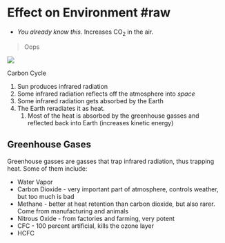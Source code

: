 # Effect on Environment #raw
- *You already know this.* Increases CO<sub>2</sub> in the air.

> Oops

<img src="https://mint-garden.netlify.app/assets/Carbon-Cycle.png" style="max-width:100%;height:auto">

Carbon Cycle
1. Sun produces infrared radiation
2. Some infrared radiation reflects off the atmosphere into *space*
3. Some infrared radiation gets absorbed by the Earth
4. The Earth reradiates it as heat.
	1. Most of the heat is absorbed by the greenhouse gasses and reflected back into Earth (increases kinetic energy)
## Greenhouse Gases
Greenhouse gasses are gasses that trap infrared radiation, thus trapping heat. Some of them include:
- Water Vapor
- Carbon Dioxide - very important part of atmosphere, controls weather, but too much is bad
- Methane - better at heat retention than carbon dioxide, but also rarer. Come from manufacturing and animals
- Nitrous Oxide - from factories and farming, very potent
- CFC - 100 percent artificial, kills the ozone layer
- HCFC